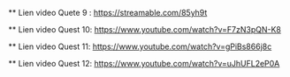 
** Lien video Quete 9 : 
https://streamable.com/85yh9t

** Lien video Quest 10:
https://www.youtube.com/watch?v=F7zN3pQN-K8

** Lien video Quest 11:
https://www.youtube.com/watch?v=gPiBs866j8c

** Lien video Quest 12:
https://www.youtube.com/watch?v=uJhUFL2eP0A


